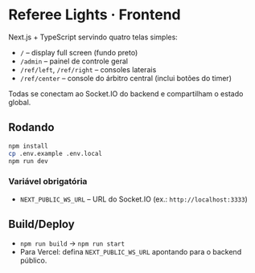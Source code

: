 # Referee Lights · Frontend

Next.js + TypeScript servindo quatro telas simples:

- `/` – display full screen (fundo preto)
- `/admin` – painel de controle geral
- `/ref/left`, `/ref/right` – consoles laterais
- `/ref/center` – console do árbitro central (inclui botões do timer)

Todas se conectam ao Socket.IO do backend e compartilham o estado global.

## Rodando
```bash
npm install
cp .env.example .env.local
npm run dev
```

### Variável obrigatória
- `NEXT_PUBLIC_WS_URL` – URL do Socket.IO (ex.: `http://localhost:3333`)

## Build/Deploy
- `npm run build` → `npm run start`
- Para Vercel: defina `NEXT_PUBLIC_WS_URL` apontando para o backend público.
